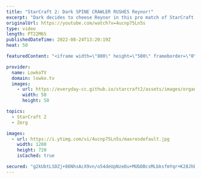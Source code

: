 ```yaml
---
title: "StarCraft 2: Dark SPINE CRAWLER RUSHES Reynor!"
excerpt: "Dark decides to cheese Reynor in this pro match of StarCraft 2. Rather than letting the Italian Protoss player sit back and macro, he continuously attacks. In this SC2 game he starts off with an aggressive Spine Crawler Nydus Network rush.  Support my work on Patreon: https://www.patreon.com/lowkotv"
originalUrl: https://youtube.com/watch?v=4ucnp75Ln5s
type: video
length: PT22M6S
publishedDateTime: 2022-08-24T13:20:19Z
heat: 50

featuredContent: "<iframe width=\"800\" height=\"500\" frameborder=\"0\" src=\"https://www.youtube.com/embed/4ucnp75Ln5s\" allow=\"accelerometer; autoplay; encrypted-media; gyroscope; picture-in-picture\" allowfullscreen></iframe>"

provider:
  name: LowkoTV
  domain: lowko.tv
  images:
    - url: https://everyday-cc.github.io/starcraft2/assets/images/organizations/lowko.tv-50x50.jpg
      width: 50
      height: 50

topics:
  - StarCraft 2
  - Zerg

images:
  - url: https://i.ytimg.com/vi/4ucnp75Ln5s/maxresdefault.jpg
    width: 1280
    height: 720
    isCached: true

secured: "g2kUbtLSDZj+86NhsAcX9vn/o54deUpNzeDu+MUbDBcsMLbksfmYqr+K28JhDQC0+dVMV/CcHowW/jPTA20NAY4CRpP28S+/cGojK1UwFOMmKS+UBSiUVN0mRNB5ewO5pyGzL+2/LOzkENUhZOCdLD/PkO0b+2UobsGo4WPVvHA6SX22CcwN3ORI7/uoif9aMVIbmRn7rArjE2NRG95axCPGSzIWqoMxswmEUA0mPo4307j+mSWWn3+oua0U7yb5H/ZZWlrdnoN89p474c/DAFBGQJCTXnQldNthEv9xkP40HshHF0lI3LrhbV0fAReIiKT51aXfRtPMOfz/yoZruvrRH+FH18G13YfiL5BsAMQA0O0YaQWcU9FglyMeRqy8dEcRo6WDNJUutoBakshSNsMG3B7WpdPAYqrDMKnnlCdEST75Zyqdt20/pE4QY+nz;ioisilXX4KaEQwwgcnFn3w=="
---
```


